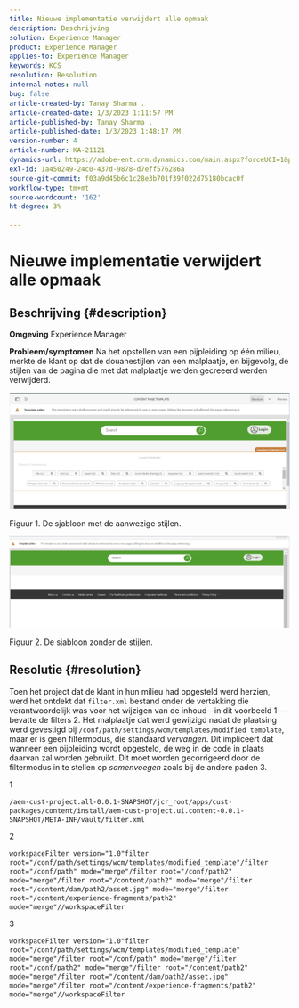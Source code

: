 ```yaml
---
title: Nieuwe implementatie verwijdert alle opmaak
description: Beschrijving
solution: Experience Manager
product: Experience Manager
applies-to: Experience Manager
keywords: KCS
resolution: Resolution
internal-notes: null
bug: false
article-created-by: Tanay Sharma .
article-created-date: 1/3/2023 1:11:57 PM
article-published-by: Tanay Sharma .
article-published-date: 1/3/2023 1:48:17 PM
version-number: 4
article-number: KA-21121
dynamics-url: https://adobe-ent.crm.dynamics.com/main.aspx?forceUCI=1&pagetype=entityrecord&etn=knowledgearticle&id=e75d5a2c-688b-ed11-81ac-6045bd006a22
exl-id: 1a450249-24c0-437d-9878-d7eff576286a
source-git-commit: f03a9d45b6c1c28e3b701f39f022d75180bcac0f
workflow-type: tm+mt
source-wordcount: '162'
ht-degree: 3%

---
```


# Nieuwe implementatie verwijdert alle opmaak

## Beschrijving {#description}

<b>Omgeving</b>
Experience Manager


<b>Probleem/symptomen</b>
Na het opstellen van een pijpleiding op één milieu, merkte de klant op dat de douanestijlen van een malplaatje, en bijgevolg, de stijlen van de pagina die met dat malplaatje werden gecreeerd werden verwijderd.



![](assets/___ec5d5a2c-688b-ed11-81ac-6045bd006a22___.png)

Figuur 1. De sjabloon met de aanwezige stijlen.



![](assets/___f05d5a2c-688b-ed11-81ac-6045bd006a22___.png)

Figuur 2. De sjabloon zonder de stijlen.


## Resolutie {#resolution}


Toen het project dat de klant in hun milieu had opgesteld werd herzien, werd het ontdekt dat `filter.xml` bestand onder de vertakking die verantwoordelijk was voor het wijzigen van de inhoud—in dit voorbeeld 1 —bevatte de filters 2.
Het malplaatje dat werd gewijzigd nadat de plaatsing werd gevestigd bij `/conf/path/settings/wcm/templates/modified template`, maar er is geen filtermodus, die standaard *vervangen*.
Dit impliceert dat wanneer een pijpleiding wordt opgesteld, de weg in de code in plaats daarvan zal worden gebruikt.
Dit moet worden gecorrigeerd door de filtermodus in te stellen op *samenvoegen* zoals bij de andere paden 3.

1


```
/aem-cust-project.all-0.0.1-SNAPSHOT/jcr_root/apps/cust-packages/content/install/aem-cust-project.ui.content-0.0.1-SNAPSHOT/META-INF/vault/filter.xml
```



2

```
workspaceFilter version="1.0"filter root="/conf/path/settings/wcm/templates/modified_template"/filter root="/conf/path" mode="merge"/filter root="/conf/path2" mode="merge"/filter root="/content/path2" mode="merge"/filter root="/content/dam/path2/asset.jpg" mode="merge"/filter root="/content/experience-fragments/path2" mode="merge"//workspaceFilter
```




3


```
workspaceFilter version="1.0"filter root="/conf/path/settings/wcm/templates/modified_template" mode="merge"/filter root="/conf/path" mode="merge"/filter root="/conf/path2" mode="merge"/filter root="/content/path2" mode="merge"/filter root="/content/dam/path2/asset.jpg" mode="merge"/filter root="/content/experience-fragments/path2" mode="merge"//workspaceFilter
```
